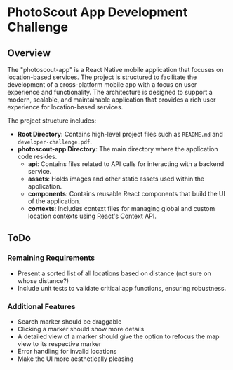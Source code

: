 # PhotoScout App Development Challenge

## Overview

The "photoscout-app" is a React Native mobile application that focuses on location-based services. The project is structured to facilitate the development of a cross-platform mobile app with a focus on user experience and functionality. The architecture is designed to support a modern, scalable, and maintainable application that provides a rich user experience for location-based services.

The project structure includes:

- **Root Directory**: Contains high-level project files such as `README.md` and `developer-challenge.pdf`.
- **photoscout-app Directory**: The main directory where the application code resides.
  - **api**: Contains files related to API calls for interacting with a backend service.
  - **assets**: Holds images and other static assets used within the application.
  - **components**: Contains reusable React components that build the UI of the application.
  - **contexts**: Includes context files for managing global and custom location contexts using React's Context API.

## ToDo

### Remaining Requirements

- Present a sorted list of all locations based on distance (not sure on whose distance?)
- Include unit tests to validate critical app functions, ensuring robustness.

### Additional Features

- Search marker should be draggable
- Clicking a marker should show more details
- A detailed view of a marker should give the option to refocus the map view to its respective marker
- Error handling for invalid locations
- Make the UI more aesthetically pleasing
